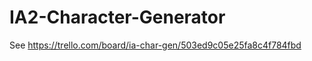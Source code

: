 IA2-Character-Generator
=======================

See https://trello.com/board/ia-char-gen/503ed9c05e25fa8c4f784fbd